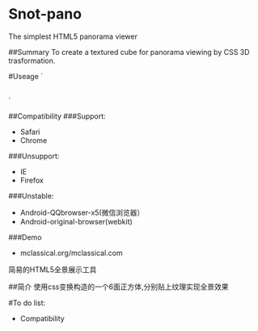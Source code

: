 # Snot-pano
The simplest HTML5 panorama viewer

##Summary
To create a textured cube for panorama viewing by CSS 3D trasformation.

#Useage
`
<div id="snot-pano">
    <div id="container">
        <div id="camera">
            <img class="cube front"></img>
            <img class="cube left"></img>
            <img class="cube right"></img>
            <img class="cube back"></img>
            <img class="cube top"></img>
            <img class="cube bottom"></img>
        </div>
    </div>
</div>
<script src="js/zepto.min.js"></script>
<script src="js/tween.min.js"></script>
<script src="js/snot-utils.js"></script>
<script src="js/snot-pano-css.js"></script>
<script>
    snot.init({
        cubeSize:1248,
        imgs_compressed:[
            'http://front.jpg',
            'http://down.jpg',
            'http://left.jpg',
            'http://back.jpg',
            'http://top.jpg',
            'http://right.jpg'
        ],
        imgs_original:[
            'http://front.jpg',
            'http://down.jpg',
            'http://left.jpg',
            'http://back.jpg',
            'http://top.jpg',
            'http://right.jpg'
        ],
        imgs_rotation:[0,0,0,0,0,0],
        fov:90,
        maxFov:110,
        minFov:60,
        smooth:0,
        movingRatio:0.3,
        autoRotation:0.1,
        rx:0,
        ry:0,
        }]
    });
</script>
`

##Compatibility
###Support:
* Safari
* Chrome

###Unsupport:
* IE
* Firefox

###Unstable:
* Android-QQbrowser-x5(微信浏览器）
* Android-original-browser(webkit) 

###Demo
* mclassical.org/mclassical.com

简易的HTML5全景展示工具

##简介
使用css变换构造的一个6面正方体,分别贴上纹理实现全景效果

#To do list:
* Compatibility
